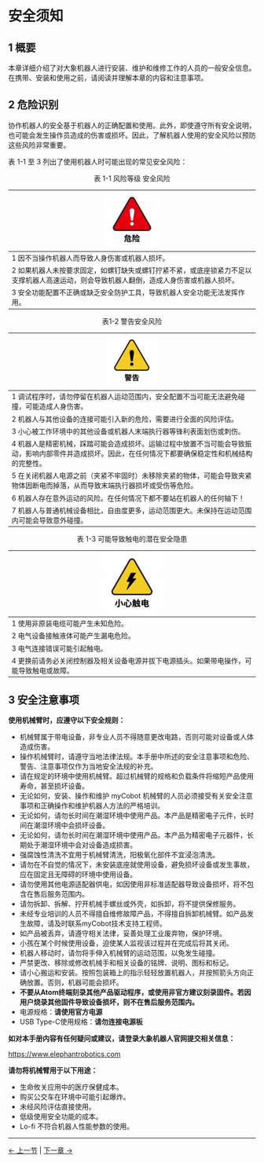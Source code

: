 # 安全须知

## 1 概要

本章详细介绍了对大象机器人进行安装、维护和维修工作的人员的一般安全信息。在携带、安装和使用之前，请阅读并理解本章的内容和注意事项。

## 2 危险识别

协作机器人的安全基于机器人的正确配置和使用。此外，即使遵守所有安全说明，也可能会发生操作员造成的伤害或损坏。因此，了解机器人使用的安全风险以预防这些风险非常重要。

表 1-1 至 3 列出了使用机器人时可能出现的常见安全风险：

<center>表 1-1 风险等级 安全风险</center>

| <img src="../resources/3-UserNotes/image/danger.png" title="" alt="" data-align="center"> |
| ---------------------------------------------------------------------- |
| 1 因不当操作机器人而导致人身伤害或机器人损坏。 |
| 2 如果机器人未按要求固定，如螺钉缺失或螺钉拧紧不紧，或底座锁紧力不足以支撑机器人高速运动，则会导致机器人翻倒，造成人身伤害或机器人损坏。 |
| 3 安全功能配置不正确或缺乏安全防护工具，导致机器人安全功能无法发挥作用。 |

<center>表1-2 警告安全风险</center>

| <img src="../resources/3-UserNotes/image/warning.png" title="" alt="" data-align="center"> |
| ---------------------------------------------------------------------------------------------- |
| 1 调试程序时，请勿停留在机器人运动范围内，安全配置不当可能无法避免碰撞，可能造成人身伤害。 |
| 2 机器人与其他设备的连接可能引入新的危险，需要进行全面的风险评估。 |
| 3 小心被工作环境中的其他设备或机器人末端执行器等锋利表面划伤或刺伤。|
| 4 机器人是精密机械，踩踏可能会造成损坏。运输过程中放置​​不当可能会导致振动，影响内部零件并造成损坏。因此，在任何情况下都要确保稳定性和机械结构的完整性。|
| 5 在关闭机器人电源之前（夹紧不牢固时）未移除夹紧的物体，可能会导致夹紧物体因断电而掉落，从而导致末端执行器损坏或受伤等危险。|
| 6 机器人存在意外运动的风险。在任何情况下都不要站在机器人的任何轴下！|
| 7 机器人与普通机械设备相比，自由度更多，运动范围更大。未保持在运动范围内可能会导致意外碰撞。|

<center>表 1-3 可能导致触电的潜在安全隐患</center>

| <img src="../resources/3-UserNotes/image/careful.png" title="" alt="" data-align="center"> |
| ----------------------------------------------------------------- |
| 1 使用非原装电缆可能产生未知危险。 |
| 2 电气设备接触液体可能产生漏电危险。 |
| 3 电气连接错误可能引起触电。 |
| 4 更换前请务必关闭控制器及相关设备电源并拔下电源插头。如果带电操作，可能导致触电或故障。 |

## 3 安全注意事项

**使用机械臂时，应遵守以下安全规则：**

- 机械臂属于带电设备，非专业人员不得随意更改电路，否则可能对设备或人体造成伤害。
- 操作机械臂时，请遵守当地法律法规。本手册中所述的安全注意事项和危险、警告、注意事项仅作为当地安全法规的补充。
- 请在规定的环境中使用机械臂。超过机械臂的规格和负载条件将缩短产品使用寿命，甚至损坏设备。
- 无论如何，安装、操作和维护 myCobot 机械臂的人员必须接受有关安全注意事项和正确操作和维护机器人方法的严格培训。
- 无论如何，请勿长时间在潮湿环境中使用产品。本产品是精密电子元件，长时间在潮湿环境中会损坏设备。
- 无论如何，请勿长时间在潮湿环境中使用产品。本产品为精密电子元器件，长期处于潮湿环境中会对设备造成损害。
- 强腐蚀性清洗不宜用于机械臂清洗，阳极氧化部件不宜浸泡清洗。
- 请勿在不自觉的情况下，未安装底座就使用设备，避免损坏设备或发生事故，应在固定且无障碍的环境中使用设备。
- 请勿使用其他电源适配器供电，如因使用非标准适配器导致设备损坏，将不包含在售后服务范围内。
- 请勿拆卸、拆解、拧开机械手螺丝或外壳，如拆卸，将不提供保修服务。
- 未经专业培训的人员不得擅自维修故障产品，不得擅自拆卸机械臂。如产品发生故障，请及时联系myCobot技术支持工程师。
- 如产品被丢弃，请遵守相关法律，妥善处理工业废弃物，保护环境。
- 小孩在某个时候使用设备，迫使某人监视该过程并在完成后将其关闭。
- 机器人移动时，请勿将手伸入机械臂的运动范围，以免发生碰撞。
- 严禁更改、移除或修改机械手和相关设备的铭牌、说明、图标和标记。
- 请小心搬运和安装。按照包装箱上的指示轻轻放置机器人，并按照箭头方向正确放置。否则，机器可能会损坏。
- **不要从Atom终端刻录其他产品驱动程序，或使用非官方建议刻录固件。若因用户烧录其他固件导致设备损坏，则不在售后服务范围内。**
- 电源规格：**请使用官方电源**
- USB Type-C使用规格：**请勿连接电源板**

**如对本手册内容有任何疑问或建议，请登录大象机器人官网提交相关信息：**

https://www.elephantrobotics.com

**请勿将机械臂用于以下用途：**

- 生命攸关应用中的医疗保健成本。
- 购买公交车在环境中可能引起爆炸。
- 未经风险评估直接使用。
- 低级使用安全功能的成本。
- Lo-fi 不符合机器人性能参数的使用。

----
[← 上一节](3-UserNotes.md#) | [下一章 →](3.2-TransportandStorage.md)